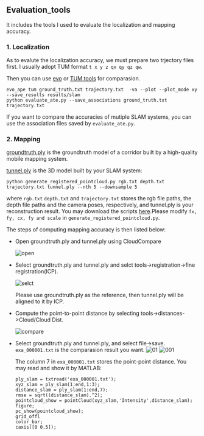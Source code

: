 ## Evaluation_tools

It includes the tools I used to evaluate the localization and mapping accuracy.

### 1. Localization

As to evalute the localization accuracy, we must prepare two trjectory files first. I usually adopt TUM format `t x y z qx qy qz qw`.

Then you can use [evo](https://github.com/MichaelGrupp/evo) or [TUM tools](https://vision.in.tum.de/data/datasets/rgbd-dataset/tools#evaluation) for comparasion.
```
evo_ape tum ground_truth.txt trajectory.txt  -va --plot --plot_mode xy --save_results results/slam
python evaluate_ate.py --save_associations ground_truth.txt trajectory.txt 
```
If you want to compare the accuracies of mutiple SLAM systems, you can use the association files saved by `evaluate_ate.py`.

### 2. Mapping

[groundtruth.ply](https://drive.google.com/file/d/15dDPVI8OuOI7BbBYdWX8hMvWcr0gX1Ls/view?usp=sharing) is the groundtruth model of a corridor built by a high-quality mobile mapping system. 

[tunnel.ply](https://drive.google.com/file/d/14PyJte9iM7PzARfpxeJgWwwecyZUaFOB/view?usp=sharing) is the 3D model built by your SLAM system:
```
python generate_registered_pointcloud.py rgb.txt depth.txt trajectory.txt tunnel.ply --nth 5 --downsample 5
```
where `rgb.txt` `depth.txt` and `trajectory.txt` stores the rgb file paths, the depth file paths and the camera poses, respectively, and tunnel.ply is your reconstruction result. You may download the scripts [here](https://github.com/zouyajing/PhD_document_for_navlab/tree/main/scripts).Please modify `fx, fy, cx, fy and scale` in `generate_registered_pointcloud.py`.

The steps of computing mapping accuracy is then listed below:
* Open groundtruth.ply and tunnel.ply using CloudCompare

  ![open](https://github.com/zouyajing/PhD_document_for_navlab/blob/main/imgs/open.png)

* Select groundtruth.ply and tunnel.ply and selct tools->registration->fine registration(ICP). 
  
  ![selct](https://github.com/zouyajing/PhD_document_for_navlab/blob/main/imgs/ICP.png)

  Please use groundtruth.ply as the reference, then tunnel.ply will be aligned to it by ICP.

* Compute the point-to-point distance by selecting tools->distances->Cloud/Cloud Dist.

  ![compare](https://github.com/zouyajing/PhD_document_for_navlab/blob/main/imgs/compare.png)
  
* Select groundtruth.ply and tunnel.ply, and select file->save. `exa_000001.txt` is the comparasion result you want.
  ![01](https://github.com/zouyajing/PhD_document_for_navlab/blob/main/imgs/ex_0001.png)
  ![001](https://github.com/zouyajing/PhD_document_for_navlab/blob/main/imgs/ex_00001.png)
  
  The column 7 in `exa_000001.txt` stores the point-point distance. You may read and show it by MATLAB:
  ```
  ply_slam = txtread('exa_000001.txt');
  xyz_slam = ply_slam(1:end,1:3);
  distance_slam = ply_slam(1:end,7);
  rmse = sqrt((distance_slam).^2);
  pointcloud_show = pointCloud(xyz_slam,'Intensity',distance_slam);
  figure;
  pc_show(pointcloud_show);
  grid_offl
  color_bar;
  caxis([0 0.5]);
  ```



